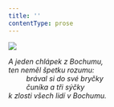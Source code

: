```yaml
---
title: ''
contentType: prose
---
```


![](../Images/108.jpg)

_A jeden chlápek z Bochumu,  
ten neměl špetku rozumu:  
         brával si do své bryčky  
         čuníka a tři sýčky  
k zlosti všech lidí v Bochumu._
